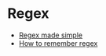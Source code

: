 # Regex

- [Regex made simple](https://towardsdatascience.com/regular-expressions-regex-dont-fear-them-it-is-simpler-than-you-think-3a4d6de77058)
- [How to remember regex](https://towardsdatascience.com/easiest-way-to-remember-regular-expressions-regex-178ba518bebd)
